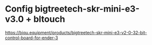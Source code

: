 # Config bigtreetech-skr-mini-e3-v3.0 + bltouch

https://biqu.equipment/products/bigtreetech-skr-mini-e3-v2-0-32-bit-control-board-for-ender-3
